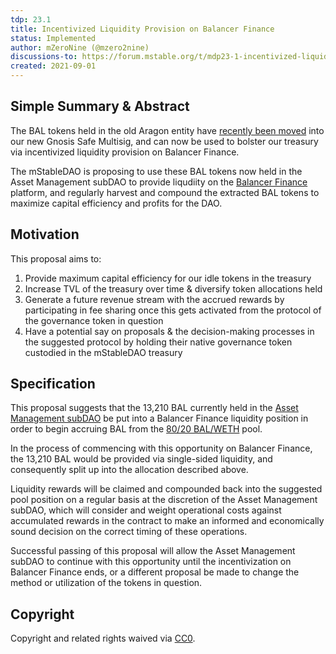 ```yaml
---
tdp: 23.1
title: Incentivized Liquidity Provision on Balancer Finance
status: Implemented
author: mZeroNine (@mzero2nine)
discussions-to: https://forum.mstable.org/t/mdp23-1-incentivized-liquidity-provision-on-balancer-finance/597
created: 2021-09-01
---
```


## Simple Summary & Abstract

The BAL tokens held in the old Aragon entity have [recently been moved](https://etherscan.io/tx/0x88652153ea90b49378561c3152f622662de7adb75d40132b0f6258dbb942b115) into our new Gnosis Safe Multisig, and can now be used to bolster our treasury via incentivized liquidity provision on Balancer Finance.

The mStableDAO is proposing to use these BAL tokens now held in the Asset Management subDAO to provide liqudiity on the [Balancer Finance](https://balancer.fi/) platform, and regularly harvest and compound the extracted BAL tokens to maximize capital efficiency and profits for the DAO.

## Motivation

This proposal aims to:

1) Provide maximum capital efficiency for our idle tokens in the treasury
2) Increase TVL of the treasury over time & diversify token allocations held
3) Generate a future revenue stream with the accrued rewards by participating in fee sharing once this gets activated from the protocol of the governance token in question
4) Have a potential say on proposals & the decision-making processes in the suggested protocol by holding their native governance token custodied in the mStableDAO treasury

## Specification

This proposal suggests that the 13,210 BAL currently held in the [Asset Management subDAO](https://etherscan.io/address/0x67905d3e4fec0c85dce68195f66dc8eb32f59179) be put into a Balancer Finance liquidity position in order to begin accruing BAL from the [80/20 BAL/WETH](https://app.balancer.fi/#/pool/0x5c6ee304399dbdb9c8ef030ab642b10820db8f56000200000000000000000014) pool.

In the process of commencing with this opportunity on Balancer Finance, the 13,210 BAL would be provided via single-sided liquidity, and consequently split up into the allocation described above.

Liquidity rewards will be claimed and compounded back into the suggested pool position on a regular basis at the discretion of the Asset Management subDAO, which will consider and weight operational costs against accumulated rewards in the contract to make an informed and economically sound decision on the correct timing of these operations.

Successful passing of this proposal will allow the Asset Management subDAO to continue with this opportunity until the incentivization on Balancer Finance ends, or a different proposal be made to change the method or utilization of the tokens in question.

## Copyright

Copyright and related rights waived via [CC0](https://creativecommons.org/publicdomain/zero/1.0/).